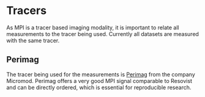 # Tracers

As MPI is a tracer based imaging modality, it is important to relate all
measurements to the tracer being used. Currently all datasets are measured with
the same tracer.

## Perimag
The tracer being used for the measurements is [Perimag](https://www.micromod.de/de/produkte-197-magnetisch_peri.html) from the
company Micromod. Perimag offers a very good MPI signal comparable to Resovist
 and can be directly ordered, which is essential for reproducible research.
